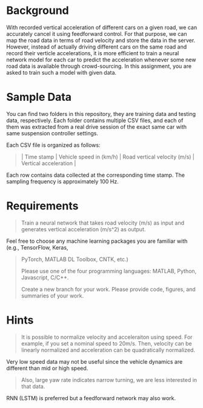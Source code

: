 # Background

With recorded vertical acceleration of different cars on a given road,
we can accurately cancel it using feedforward control. For that purpose,
we can map the road data in terms of road velocity and store the data in
the server. However, instead of actually driving different cars on the
same road and record their verticle accelerations, it is more efficient
to train a neural network model for each car to predict the acceleration
whenever some new road data is available through crowd-sourcing. In this
assignment, you are asked to train such a model with given data.

# Sample Data

You can find two folders in this repository, they are training data and
testing data, respectively. Each folder contains multiple CSV files, and
each of them was extracted from a real drive session of the exact same
car with same suspension controller settings.

Each CSV file is organized as follows:

> \| Time stamp \| Vehicle speed in (km/h) \| Road vertical velocity
> (m/s) \| Vertical acceleration \|

Each row contains data collected at the corresponding time stamp. The
sampling frequency is approximately 100 Hz.

# Requirements

> Train a neural network that takes road velocity (m/s) as input and
> generates vertical acceleration (m/s\^2) as output.

Feel free to choose any machine learning packages you are familiar with
(e.g., TensorFlow, Keras,

> PyTorch, MATLAB DL Toolbox, CNTK, etc.)
>
> Please use one of the four programming languages: MATLAB, Python,
> Javascript, C/C++.
>
> Create a new branch for your work. Please provide code, figures, and
> summaries of your work.

# Hints

> It is possible to normalize velocity and acceleraiton using speed. For
> example, if you set a nominal speed to 20m/s. Then, velocity can be
> linearly normalized and acceleration can be quadratically normalized.

Very low speed data may not be useful since the vehicle dynamics are
different than mid or high speed.

> Also, large yaw rate indicates narrow turning, we are less interested
> in that data.

RNN (LSTM) is preferred but a feedforward network may also work.
